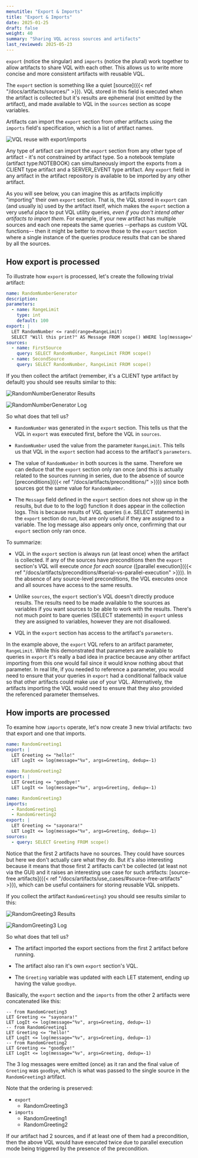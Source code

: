 ```yaml
---
menutitle: "Export & Imports"
title: "Export & Imports"
date: 2025-01-25
draft: false
weight: 40
summary: "Sharing VQL across sources and artifacts"
last_reviewed: 2025-05-23
---
```



`export` (notice the singular) and `imports` (notice the plural) work together
to allow artifacts to share VQL with each other. This allows us to write more
concise and more consistent artifacts with reusable VQL.

The `export` section is something like a quiet
[source]({{< ref "/docs/artifacts/sources/" >}}).
VQL stored in this field is executed when the artifact is collected but it's
results are ephemeral (not emitted by the artifact), and made available to VQL
in the `sources` section as scope variables.

Artifacts can import the `export` section from other artifacts using the
`imports` field's specification, which is a list of artifact names.

![VQL reuse with export/imports](export_imports.svg)


Any type of artifact can import the `export` section from any other type of
artifact - it's not constrained by artifact type. So a notebook template
(artifact type:NOTEBOOK) can simultaneously import the exports from a CLIENT
type artifact and a SERVER_EVENT type artifact. Any `export` field in any
artifact in the artifact repository is available to be imported by any other
artifact.

As you will see below, you can imagine this as artifacts implicitly "importing"
their own `export` section.
That is, the VQL stored in `export` can (and usually is) used by the artifact
itself, which makes the `export` section a very useful place to put VQL utility
queries, _even if you don't intend other artifacts to import them_. For example,
if your new artifact has multiple sources and each one repeats the same queries
--perhaps as custom VQL functions-- then it might be better to move those to the
`export` section where a single instance of the queries produce results that can
be shared by all the sources.

## How export is processed

To illustrate how `export` is processed, let's create the following trivial
artifact:

```yaml
name: RandomNumberGenerator
description:
parameters:
  - name: RangeLimit
    type: int
    default: 100
export: |
  LET RandomNumber <= rand(range=RangeLimit)
  SELECT "Will this print?" AS Message FROM scope() WHERE log(message="%v", args=Message)
sources:
  - name: FirstSource
    query: SELECT RandomNumber, RangeLimit FROM scope()
  - name: SecondSource
    query: SELECT RandomNumber, RangeLimit FROM scope()
```

If you then collect the artifact (remember, it's a CLIENT type artifact by
default) you should see results similar to this:

![RandomNumberGenerator Results](random_number_01.png)

![RandomNumberGenerator Log](random_number_02.png)

So what does that tell us?

- `RandomNumber` was generated in the `export` section. This tells us that the
  VQL in `export` was executed first, before the VQL in `sources`.

- `RandomNumber` used the value from the parameter `RangeLimit`. This tells us
  that VQL in the `export` section had access to the artifact's `parameters`.

- The value of `RandomNumber` in both sources is the same. Therefore we can
  deduce that the `export` section only ran once (and this is actually related
  to the sources running in series, due to the absence of source
  [preconditions]({{< ref "/docs/artifacts/preconditions/" >}}))
  since both sources got the same value for `RandomNumber`.

- The `Message` field defined in the `export` section does not show up in the
  results, but due to to the log() function it does appear in the collection
  logs. This is because results of VQL queries (i.e. SELECT statements) in the
  `export` section do run, but are only useful if they are assigned to a
  variable. The log message also appears only once, confirming that our `export`
  section only ran once.

To summarize:

- VQL in the `export` section is always run (at least once) when the artifact is
  collected. If any of the sources have preconditions then the `export`
  section's VQL will execute _once for each source_
  ([parallel execution]({{< ref "/docs/artifacts/preconditions/#serial-vs-parallel-execution" >}})).
  In the absence of any source-level preconditions, the VQL executes once and
  all sources have access to the same results.

- Unlike `sources`, the `export` section's VQL doesn't directly produce results.
  The results need to be made available to the sources as variables if you want
  sources to be able to work with the results. There's not much point to bare
  queries (SELECT statements) in `export` unless they are assigned to variables,
  however they are not disallowed.

- VQL in the `export` section has access to the artifact's `parameters`.

In the example above, the `export` VQL refers to an artifact parameter,
`RangeLimit`. While this demonstrated that parameters are available to queries
in `export` it's really a bad idea in practice because any other artifact
importing from this one would fail since it would know nothing about that
parameter. In real life, if you needed to reference a parameter, you would need
to ensure that your queries in `export` had a conditional fallback value so that
other artifacts could make use of your VQL. Alternatively, the artifacts
importing the VQL would need to ensure that they also provided the referenced
parameter themselves.

## How imports are processed

To examine how `imports` operate, let's now create 3 new trivial artifacts: two
that export and one that imports.

```yaml
name: RandomGreeting1
export: |
  LET Greeting <= "hello!"
  LET LogIt <= log(message="%v", args=Greeting, dedup=-1)
```

```yaml
name: RandomGreeting2
export: |
  LET Greeting <= "goodbye!"
  LET LogIt <= log(message="%v", args=Greeting, dedup=-1)
```

```yaml
name: RandomGreeting3
imports:
  - RandomGreeting1
  - RandomGreeting2
export: |
  LET Greeting <= "sayonara!"
  LET LogIt <= log(message="%v", args=Greeting, dedup=-1)
sources:
  - query: SELECT Greeting FROM scope()
```

Notice that the first 2 artifacts have no sources. They could have sources but
here we don't actually care what they do. But it's also interesting because it
means that those first 2 artifacts can't be collected (at least not via the GUI)
and it raises an interesting use case for such artifacts:
[source-free artifacts]({{< ref "/docs/artifacts/use_cases/#source-free-artifacts" >}}),
which can be useful containers for storing reusable VQL snippets.

If you collect the artifact `RandomGreeting3` you should see results similar to
this:

![RandomGreeting3 Results](greeting_01.png)

![RandomGreeting3 Log](greeting_02.png)

So what does that tell us?

- The artifact imported the export sections from the first 2 artifact before
  running.

- The artifact also ran it's own `export` section's VQL.

- The `Greeting` variable was updated with each LET statement, ending up having
  the value `goodbye`.

Basically, the `export` section and the `imports` from the other 2 artifacts
were concatenated like this:

```vql
-- from RandomGreeting3
LET Greeting <= "sayonara!"
LET LogIt <= log(message="%v", args=Greeting, dedup=-1)
-- from RandomGreeting1
LET Greeting <= "hello!"
LET LogIt <= log(message="%v", args=Greeting, dedup=-1)
-- from RandomGreeting2
LET Greeting <= "goodbye!"
LET LogIt <= log(message="%v", args=Greeting, dedup=-1)
```

The 3 log messages were emitted (once) as it ran and the final value of
`Greeting` was `goodbye`, which is what was passed to the single source in the
`RandomGreeting3` artifact.

Note that the ordering is preserved:

- `export`
  - RandomGreeting3
- `imports`
  - RandomGreeting1
  - RandomGreeting2

If our artifact had 2 sources, and if at least one of them had a precondition,
then the above VQL would have executed twice due to parallel execution mode
being triggered by the presence of the precondition.
